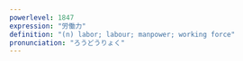 ```yaml
---
powerlevel: 1847
expression: "労働力"
definition: "(n) labor; labour; manpower; working force"
pronunciation: "ろうどうりょく"
---
```

